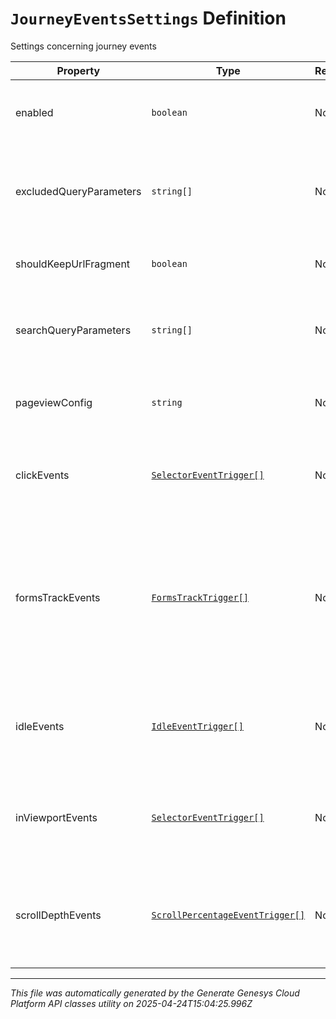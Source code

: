 # `JourneyEventsSettings` Definition

Settings concerning journey events

| Property | Type | Required | Description |
|----------|------|----------|-------------|
| enabled | `boolean` | No | Whether or not journey event collection is enabled. |
| excludedQueryParameters | `string[]` | No | List of parameters to be excluded from the query string. |
| shouldKeepUrlFragment | `boolean` | No | Whether or not to keep the URL fragment. |
| searchQueryParameters | `string[]` | No | List of query parameters used for search (e.g. 'q'). |
| pageviewConfig | `string` | No | Controls how the pageview events are tracked. |
| clickEvents | [`SelectorEventTrigger[]`](selectoreventtrigger-definition.md) | No | Tracks when and where a visitor clicks on a webpage. |
| formsTrackEvents | [`FormsTrackTrigger[]`](formstracktrigger-definition.md) | No | Controls how the form submitted and form abandoned events are tracked after a visitor interacts with a form element. |
| idleEvents | [`IdleEventTrigger[]`](idleeventtrigger-definition.md) | No | Tracks when and where a visitor becomes inactive on a webpage. |
| inViewportEvents | [`SelectorEventTrigger[]`](selectoreventtrigger-definition.md) | No | Tracks when elements become visible or hidden on screen. |
| scrollDepthEvents | [`ScrollPercentageEventTrigger[]`](scrollpercentageeventtrigger-definition.md) | No | Tracks when a visitor scrolls to a specific percentage of a webpage. |

---

*This file was automatically generated by the Generate Genesys Cloud Platform API classes utility on 2025-04-24T15:04:25.996Z*